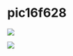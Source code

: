# pic16f628

![](https://scontent.fvno3-1.fna.fbcdn.net/v/t1.0-9/24059155_1767394176665338_5967132891390396333_n.jpg?_nc_cat=0&oh=c25fd0af369feaeae59c03ebfad84103&oe=5B28B763)

![](https://scontent.fvno3-1.fna.fbcdn.net/v/t1.0-9/22196514_10210910208333421_1322696811113835233_n.jpg?_nc_cat=0&oh=7241b6399a25c9623c2816a0e9a0fef2&oe=5B5BE513)


